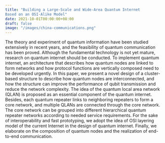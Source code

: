 ```yaml
---
title: "Building a Large-Scale and Wide-Area Quantum Internet
Based on an OSI-Alike Model"
date: 2021-10-01T00:00:00+08:00
draft: false
image: "/images/china-communications.png"
---
```


The theory and experiment of quantum information have been studied extensively in recent years, and the feasibility of quantum communication has been proved. Although the fundamental technology is not yet mature, research on quantum internet should be conducted. To implement quantum internet, an architecture that describes how quantum nodes are linked to form networks and how protocol functions are vertically composed need to be developed urgently. In this paper, we present a novel design of a cluster-based structure to describe how quantum nodes are interconnected, and how the structure can improve the performance of qubit transmission and reduce the network complexity. The idea of the quantum local area network (QLAN) is proposed as an essential component of the quantum internet. Besides, each quantum repeater links to neighboring repeaters to form a core network, and multiple QLANs are connected through the core network. The core network can be grouped into different hierarchical quantum repeater networks according to needed service requirements. For the sake of interoperability and fast prototyping, we adopt the idea of OSI layering model of the current Internet in the design of quantum internet. Finally, we elaborate on the composition of quantum nodes and the realization of end-to-end communication.